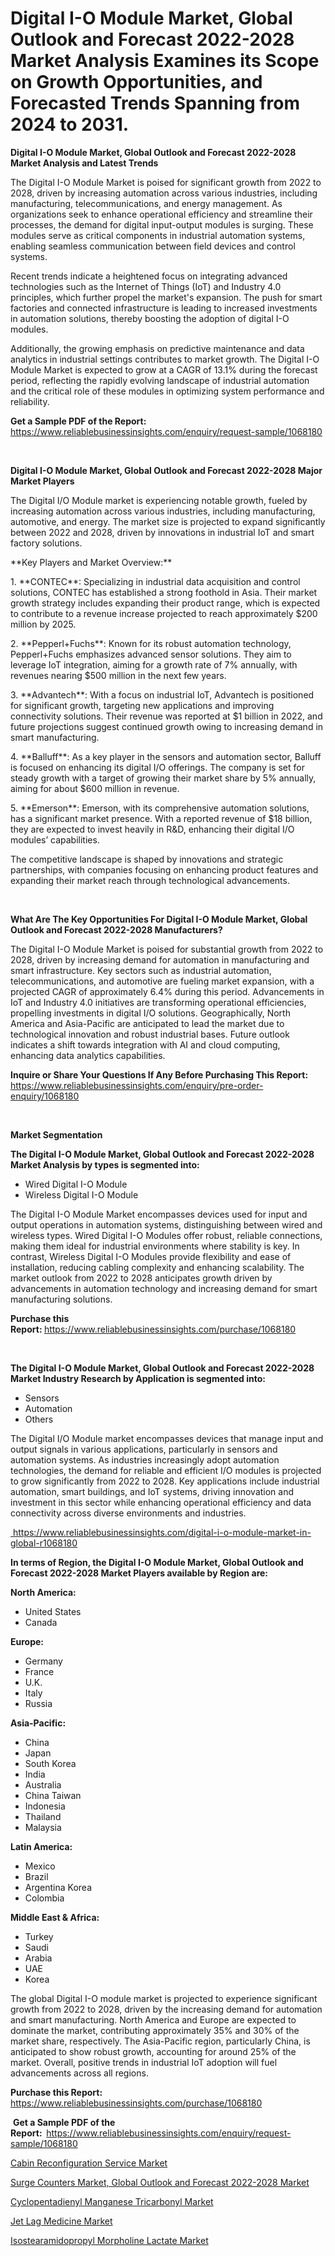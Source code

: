 <p><h1>Digital I-O Module Market, Global Outlook and Forecast 2022-2028 Market Analysis Examines its Scope on Growth Opportunities, and Forecasted Trends Spanning from 2024 to 2031.</h1></p><p><strong>Digital I-O Module Market, Global Outlook and Forecast 2022-2028 Market Analysis and Latest Trends</strong></p>
<p><p>The Digital I-O Module Market is poised for significant growth from 2022 to 2028, driven by increasing automation across various industries, including manufacturing, telecommunications, and energy management. As organizations seek to enhance operational efficiency and streamline their processes, the demand for digital input-output modules is surging. These modules serve as critical components in industrial automation systems, enabling seamless communication between field devices and control systems.</p><p>Recent trends indicate a heightened focus on integrating advanced technologies such as the Internet of Things (IoT) and Industry 4.0 principles, which further propel the market's expansion. The push for smart factories and connected infrastructure is leading to increased investments in automation solutions, thereby boosting the adoption of digital I-O modules.</p><p>Additionally, the growing emphasis on predictive maintenance and data analytics in industrial settings contributes to market growth. The Digital I-O Module Market is expected to grow at a CAGR of 13.1% during the forecast period, reflecting the rapidly evolving landscape of industrial automation and the critical role of these modules in optimizing system performance and reliability.</p></p>
<p><strong>Get a Sample PDF of the Report:&nbsp;</strong> <a href="https://www.reliablebusinessinsights.com/enquiry/request-sample/1068180?utm_campaign=75&utm_medium=2&utm_source=Github&utm_content=ia&utm_term=04122024&utm_id=digital-i-o-module-market-global-outlook-and-forecast-2022-2028">https://www.reliablebusinessinsights.com/enquiry/request-sample/1068180</a></p>
<p>&nbsp;</p>
<p><strong>Digital I-O Module Market, Global Outlook and Forecast 2022-2028 Major Market Players</strong></p>
<p><p>The Digital I/O Module market is experiencing notable growth, fueled by increasing automation across various industries, including manufacturing, automotive, and energy. The market size is projected to expand significantly between 2022 and 2028, driven by innovations in industrial IoT and smart factory solutions.</p><p>**Key Players and Market Overview:**</p><p>1. **CONTEC**: Specializing in industrial data acquisition and control solutions, CONTEC has established a strong foothold in Asia. Their market growth strategy includes expanding their product range, which is expected to contribute to a revenue increase projected to reach approximately $200 million by 2025.</p><p>2. **Pepperl+Fuchs**: Known for its robust automation technology, Pepperl+Fuchs emphasizes advanced sensor solutions. They aim to leverage IoT integration, aiming for a growth rate of 7% annually, with revenues nearing $500 million in the next few years.</p><p>3. **Advantech**: With a focus on industrial IoT, Advantech is positioned for significant growth, targeting new applications and improving connectivity solutions. Their revenue was reported at $1 billion in 2022, and future projections suggest continued growth owing to increasing demand in smart manufacturing.</p><p>4. **Balluff**: As a key player in the sensors and automation sector, Balluff is focused on enhancing its digital I/O offerings. The company is set for steady growth with a target of growing their market share by 5% annually, aiming for about $600 million in revenue.</p><p>5. **Emerson**: Emerson, with its comprehensive automation solutions, has a significant market presence. With a reported revenue of $18 billion, they are expected to invest heavily in R&D, enhancing their digital I/O modules’ capabilities.</p><p>The competitive landscape is shaped by innovations and strategic partnerships, with companies focusing on enhancing product features and expanding their market reach through technological advancements.</p></p>
<p>&nbsp;</p>
<p><strong>What Are The Key Opportunities For Digital I-O Module Market, Global Outlook and Forecast 2022-2028 Manufacturers?</strong></p>
<p><p>The Digital I-O Module Market is poised for substantial growth from 2022 to 2028, driven by increasing demand for automation in manufacturing and smart infrastructure. Key sectors such as industrial automation, telecommunications, and automotive are fueling market expansion, with a projected CAGR of approximately 6.4% during this period. Advancements in IoT and Industry 4.0 initiatives are transforming operational efficiencies, propelling investments in digital I/O solutions. Geographically, North America and Asia-Pacific are anticipated to lead the market due to technological innovation and robust industrial bases. Future outlook indicates a shift towards integration with AI and cloud computing, enhancing data analytics capabilities.</p></p>
<p><strong>Inquire or Share Your Questions If Any Before Purchasing This Report:</strong> <a href="https://www.reliablebusinessinsights.com/enquiry/pre-order-enquiry/1068180?utm_campaign=75&utm_medium=2&utm_source=Github&utm_content=ia&utm_term=04122024&utm_id=digital-i-o-module-market-global-outlook-and-forecast-2022-2028">https://www.reliablebusinessinsights.com/enquiry/pre-order-enquiry/1068180</a></p>
<p>&nbsp;</p>
<p><strong>Market Segmentation</strong></p>
<p><strong>The Digital I-O Module Market, Global Outlook and Forecast 2022-2028 Market Analysis by types is segmented into:</strong></p>
<p><ul><li>Wired Digital I-O Module</li><li>Wireless Digital I-O Module</li></ul></p>
<p><p>The Digital I-O Module Market encompasses devices used for input and output operations in automation systems, distinguishing between wired and wireless types. Wired Digital I-O Modules offer robust, reliable connections, making them ideal for industrial environments where stability is key. In contrast, Wireless Digital I-O Modules provide flexibility and ease of installation, reducing cabling complexity and enhancing scalability. The market outlook from 2022 to 2028 anticipates growth driven by advancements in automation technology and increasing demand for smart manufacturing solutions.</p></p>
<p><strong>Purchase this Report:&nbsp;</strong><a href="https://www.reliablebusinessinsights.com/purchase/1068180?utm_campaign=75&utm_medium=2&utm_source=Github&utm_content=ia&utm_term=04122024&utm_id=digital-i-o-module-market-global-outlook-and-forecast-2022-2028">https://www.reliablebusinessinsights.com/purchase/1068180</a></p>
<p>&nbsp;</p>
<p><strong>The Digital I-O Module Market, Global Outlook and Forecast 2022-2028 Market Industry Research by Application is segmented into:</strong></p>
<p><ul><li>Sensors</li><li>Automation</li><li>Others</li></ul></p>
<p><p>The Digital I/O Module market encompasses devices that manage input and output signals in various applications, particularly in sensors and automation systems. As industries increasingly adopt automation technologies, the demand for reliable and efficient I/O modules is projected to grow significantly from 2022 to 2028. Key applications include industrial automation, smart buildings, and IoT systems, driving innovation and investment in this sector while enhancing operational efficiency and data connectivity across diverse environments and industries.</p></p>
<p><a href="https://www.reliablebusinessinsights.com/digital-i-o-module-market-in-global-r1068180?utm_campaign=75&utm_medium=2&utm_source=Github&utm_content=ia&utm_term=04122024&utm_id=digital-i-o-module-market-global-outlook-and-forecast-2022-2028">&nbsp;https://www.reliablebusinessinsights.com/digital-i-o-module-market-in-global-r1068180</a></p>
<p><strong>In terms of Region, the Digital I-O Module Market, Global Outlook and Forecast 2022-2028 Market Players available by Region are:</strong></p>
<p>
    <p> <strong> North America: </strong>
        <ul>
            <li>United States</li>
            <li>Canada</li>
        </ul>
        </p> 
    <p> <strong> Europe: </strong>
        <ul>
            <li>Germany</li>
            <li>France</li>
            <li>U.K.</li>
            <li>Italy</li>
            <li>Russia</li>
        </ul>
        </p> 
    <p> <strong> Asia-Pacific: </strong>
        <ul>
            <li>China</li>
            <li>Japan</li>
            <li>South Korea</li>
            <li>India</li>
            <li>Australia</li>
            <li>China Taiwan</li>
            <li>Indonesia</li>
            <li>Thailand</li>
            <li>Malaysia</li>
        </ul>
        </p> 
    <p> <strong> Latin America: </strong>
        <ul>
            <li>Mexico</li>
            <li>Brazil</li>
            <li>Argentina Korea</li>
            <li>Colombia</li>
        </ul>
        </p> 
    <p> <strong> Middle East & Africa: </strong>
        <ul>
            <li>Turkey</li>
            <li>Saudi</li>
            <li>Arabia</li>
            <li>UAE</li>
            <li>Korea</li>
        </ul>
    </p>
    </p>
<p><p>The global Digital I-O module market is projected to experience significant growth from 2022 to 2028, driven by the increasing demand for automation and smart manufacturing. North America and Europe are expected to dominate the market, contributing approximately 35% and 30% of the market share, respectively. The Asia-Pacific region, particularly China, is anticipated to show robust growth, accounting for around 25% of the market. Overall, positive trends in industrial IoT adoption will fuel advancements across all regions.</p></p>
<p><strong>Purchase this Report: </strong><a href="https://www.reliablebusinessinsights.com/purchase/1068180?utm_campaign=75&utm_medium=2&utm_source=Github&utm_content=ia&utm_term=04122024&utm_id=digital-i-o-module-market-global-outlook-and-forecast-2022-2028">https://www.reliablebusinessinsights.com/purchase/1068180</a></p>
<p>&nbsp;<strong>Get a Sample PDF of the Report:&nbsp;&nbsp;</strong><a href="https://www.reliablebusinessinsights.com/enquiry/request-sample/1068180?utm_campaign=75&utm_medium=2&utm_source=Github&utm_content=ia&utm_term=04122024&utm_id=digital-i-o-module-market-global-outlook-and-forecast-2022-2028">https://www.reliablebusinessinsights.com/enquiry/request-sample/1068180</a></p>
<p><strong></strong></p>
<p><p><a href="https://issuu.com/reportprime-2/docs/cabin-reconfiguration-service-market-size-2030.ppt?utm_campaign=75&utm_medium=2&utm_source=Github&utm_content=ia&utm_term=04122024&utm_id=digital-i-o-module-market-global-outlook-and-forecast-2022-2028">Cabin Reconfiguration Service Market</a></p><p><a href="https://github.com/MonroeBullock54/Market-Research-Report-List-1/blob/main/surge-counters-market-global-outlook-and-forecast-2022-2028-market.md?utm_campaign=75&utm_medium=2&utm_source=Github&utm_content=ia&utm_term=04122024&utm_id=digital-i-o-module-market-global-outlook-and-forecast-2022-2028">Surge Counters Market, Global Outlook and Forecast 2022-2028 Market</a></p><p><a href="https://www.linkedin.com/pulse/analyzing-cyclopentadienyl-manganese-tricarbonyl-markets-glnte?utm_campaign=75&utm_medium=2&utm_source=Github&utm_content=ia&utm_term=04122024&utm_id=digital-i-o-module-market-global-outlook-and-forecast-2022-2028">Cyclopentadienyl Manganese Tricarbonyl Market</a></p><p><a href="https://issuu.com/reportprime-2/docs/jet-lag-medicine-market-size-2030.pptx?utm_campaign=75&utm_medium=2&utm_source=Github&utm_content=ia&utm_term=04122024&utm_id=digital-i-o-module-market-global-outlook-and-forecast-2022-2028">Jet Lag Medicine Market</a></p><p><a href="https://www.linkedin.com/pulse/future-isostearamidopropyl-morpholine-lactate-latest-trends-rkqle?utm_campaign=75&utm_medium=2&utm_source=Github&utm_content=ia&utm_term=04122024&utm_id=digital-i-o-module-market-global-outlook-and-forecast-2022-2028">Isostearamidopropyl Morpholine Lactate Market</a></p></p>